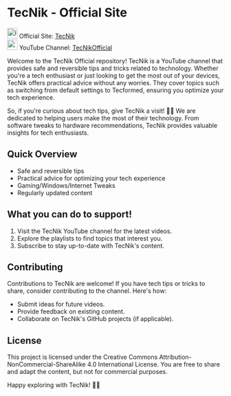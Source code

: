 # TecNik - Official Site 

[<img width="24" height="24" src="https://img.icons8.com/color/24/internet--v1.png" alt="internet--v1"/>](https://www.youtube.com/@TecnikOfficial) Official Site: [TecNik](https://tecnik.pages.dev) <br>
[<img width="24" height="24" src="https://img.icons8.com/color/24/youtube-play.png" alt="youtube-play"/>](https://www.youtube.com/@TecnikOfficial) YouTube Channel: [TecNikOfficial](https://www.youtube.com/@TecnikOfficial)

Welcome to the TecNik Official repository! TecNik is a YouTube channel that provides safe and reversible tips and tricks related to technology. Whether you're a tech enthusiast or just looking to get the most out of your devices, TecNik offers practical advice without any worries. They cover topics such as switching from default settings to Tecformed, ensuring you optimize your tech experience.

So, if you’re curious about tech tips, give TecNik a visit! 🚀🔧
We are dedicated to helping users make the most of their technology. From software tweaks to hardware recommendations, TecNik provides valuable insights for tech enthusiasts.

## Quick Overview
- Safe and reversible tips
- Practical advice for optimizing your tech experience
- Gaming/Windows/Internet Tweaks
- Regularly updated content

## What you can do to support!
1. Visit the TecNik YouTube channel for the latest videos.
2. Explore the playlists to find topics that interest you.
3. Subscribe to stay up-to-date with TecNik's content.

## Contributing
Contributions to TecNik are welcome! If you have tech tips or tricks to share, consider contributing to the channel. Here's how:
- Submit ideas for future videos.
- Provide feedback on existing content.
- Collaborate on TecNik's GitHub projects (if applicable).

## License
This project is licensed under the Creative Commons Attribution-NonCommercial-ShareAlike 4.0 International License. You are free to share and adapt the content, but not for commercial purposes.

Happy exploring with TecNik! 🚀🔧
